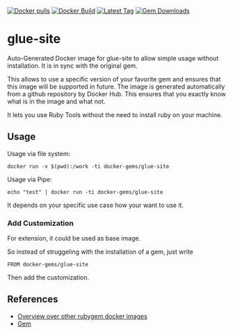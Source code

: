 [![Docker pulls](https://img.shields.io/docker/pulls/rubygem/glue-site.svg)](https://hub.docker.com/r/rubygem/glue-site/)
[![Docker Build](https://img.shields.io/docker/automated/rubygem/glue-site.svg)](https://hub.docker.com/r/rubygem/glue-site/)
[![Latest Tag](https://img.shields.io/github/tag/docker-rubygem/glue-site.svg)](https://hub.docker.com/r/rubygem/glue-site/)
[![Gem Downloads](https://img.shields.io/gem/dt/glue-site.svg)](https://rubygems.org/gems/glue-site/)
# glue-site

Auto-Generated Docker image for glue-site to allow simple usage without installation.
It is in sync with the original gem.

This allows to use a specific version of your favorite gem and ensures that this image will be supported in future.
The image is generated automatically from a github repository by Docker Hub.
This ensures that you exactly know what is in the image and what not.

It lets you use Ruby Tools without the need to install ruby on your machine.

## Usage

Usage via file system:

`docker run -v $(pwd):/work -ti docker-gems/glue-site`

Usage via Pipe:

`echo "test" | docker run -ti docker-gems/glue-site`

It depends on your specific use case how your want to use it.

### Add Customization

For extension, it could be used as base image.

So instead of struggeling with the installation of a gem, just write

`FROM docker-gems/glue-site`

Then add the customization.

## References

 - [Overview over other rubygem docker images](https://github.com/thinkbot/docker-rubygem)
 - [Gem](https://rubygems.org/gems/glue-site/)
